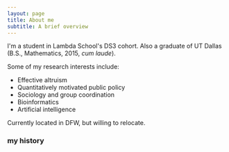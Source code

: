 ```yaml
---
layout: page
title: About me
subtitle: A brief overview
---
```


I'm a student in Lambda School's DS3 cohort. Also a graduate of UT Dallas (B.S., Mathematics, 2015, *cum laude*). 

Some of my research interests include:

- Effective altruism
- Quantitatively motivated public policy
- Sociology and group coordination
- Bioinformatics
- Artificial intelligence

Currently located in DFW, but willing to relocate.

### my history
